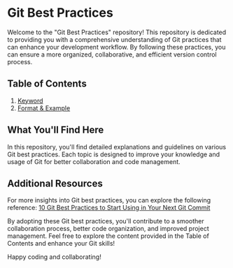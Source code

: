 # Git Best Practices

Welcome to the "Git Best Practices" repository! This repository is dedicated to providing you with a comprehensive understanding of Git practices that can enhance your development workflow. By following these practices, you can ensure a more organized, collaborative, and efficient version control process.

## Table of Contents

1. [Keyword](Keyword.md)
2. [Format & Example](Format%20&%20Example.md)

## What You'll Find Here

In this repository, you'll find detailed explanations and guidelines on various Git best practices. Each topic is designed to improve your knowledge and usage of Git for better collaboration and code management.





## Additional Resources

For more insights into Git best practices, you can explore the following reference:
[10 Git Best Practices to Start Using in Your Next Git Commit](https://medium.com/patilswapnilv/10-git-best-practices-to-start-using-in-your-next-git-commit-5a43ae646e91)

By adopting these Git best practices, you'll contribute to a smoother collaboration process, better code organization, and improved project management. Feel free to explore the content provided in the Table of Contents and enhance your Git skills!

Happy coding and collaborating!
